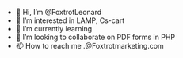 - 👋 Hi, I’m @FoxtrotLeonard
- 👀 I’m interested in LAMP, Cs-cart
- 🌱 I’m currently learning 
- 💞️ I’m looking to collaborate on PDF forms in PHP
- 📫 How to reach me <firstname>.<lastname>@Foxtrotmarketing.com

<!---
FoxtrotLeonard/FoxtrotLeonard is a ✨ special ✨ repository because its `README.md` (this file) appears on your GitHub profile.
You can click the Preview link to take a look at your changes.
--->
